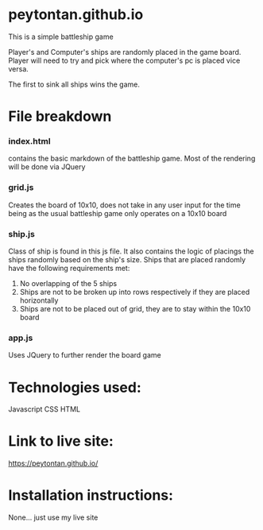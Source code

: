 # peytontan.github.io

This is a simple battleship game

Player's and Computer's ships are randomly placed in the game board. Player will need to try and pick where the computer's pc is placed vice versa. 

The first to sink all ships wins the game. 

# File breakdown
### index.html 
contains the basic markdown of the battleship game. Most of the rendering will be done via JQuery

### grid.js 
Creates the board of 10x10, does not take in any user input for the time being as the usual battleship game only operates on a 10x10 board

### ship.js
Class of ship is found in this js file. It also contains the logic of placings the ships randomly based on the ship's size. 
Ships that are placed randomly have the following requirements met: 
1. No overlapping of the 5 ships 
2. Ships are not to be broken up into rows respectively if they are placed horizontally 
3. Ships are not to be placed out of grid, they are to stay within the 10x10 board

### app.js
Uses JQuery to further render the board game


# Technologies used: 
Javascript
CSS
HTML 

# Link to live site: 
https://peytontan.github.io/

# Installation instructions: 
None... just use my live site


